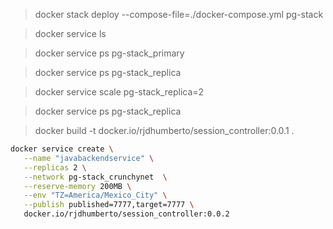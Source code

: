> docker stack deploy --compose-file=./docker-compose.yml pg-stack

> docker service ls

> docker service ps pg-stack_primary

> docker service ps pg-stack_replica

> docker service scale pg-stack_replica=2

> docker service ps pg-stack_replica

> docker build -t docker.io/rjdhumberto/session_controller:0.0.1 .

```bash
docker service create \
   --name "javabackendservice" \
   --replicas 2 \
   --network pg-stack_crunchynet  \
   --reserve-memory 200MB \
   --env "TZ=America/Mexico_City" \
   --publish published=7777,target=7777 \
   docker.io/rjdhumberto/session_controller:0.0.2